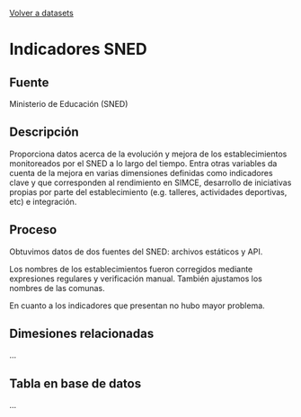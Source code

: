 [Volver a datasets](../datasets.md)

# Indicadores SNED

## Fuente

Ministerio de Educación (SNED)

## Descripción

Proporciona datos acerca de la evolución y mejora de los establecimientos monitoreados por el SNED a lo largo del tiempo. Entra otras variables da cuenta de la mejora en varias dimensiones definidas como indicadores clave y que corresponden al rendimiento en SIMCE, desarrollo de iniciativas propias por parte del establecimiento (e.g. talleres, actividades deportivas, etc) e integración.

## Proceso

Obtuvimos datos de dos fuentes del SNED: archivos estáticos y API.

Los nombres de los establecimientos fueron corregidos mediante expresiones regulares y verificación manual. También ajustamos los nombres de las comunas.

En cuanto a los indicadores que presentan no hubo mayor problema.

## Dimesiones relacionadas
...

## Tabla en base de datos
...


